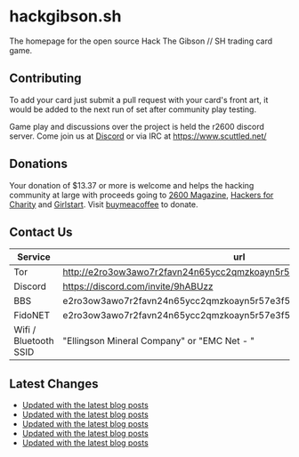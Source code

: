 # hackgibson.sh
The homepage for the open source Hack The Gibson // SH trading card game.


## Contributing

To add your card just submit a pull request with your card's front art, it would be added to the next run of set after community play testing.

Game play and discussions over the project is held the r2600 discord server. Come join us at [Discord](https://discord.com/invite/9hABUzz) or via IRC at https://www.scuttled.net/


## Donations

Your donation of $13.37 or more is welcome and helps the hacking community at large with proceeds going to [2600 Magazine](https://2600.com/), [Hackers for Charity](https://hackersforcharity.org) and [Girlstart](https://girlstart.org).  Visit [buymeacoffee](https://www.buymeacoffee.com/hackgibson.sh) to donate.


## Contact Us

Service | url
-|-
Tor | http://e2ro3ow3awo7r2favn24n65ycc2qmzkoayn5r57e3f56nvjwdcgg32ad.onion
Discord | https://discord.com/invite/9hABUzz
BBS | e2ro3ow3awo7r2favn24n65ycc2qmzkoayn5r57e3f56nvjwdcgg32ad.onion:23
FidoNET | e2ro3ow3awo7r2favn24n65ycc2qmzkoayn5r57e3f56nvjwdcgg32ad.onion:24554
Wifi / Bluetooth SSID | "Ellingson Mineral Company" or "EMC Net - <fidonet address>"

## Latest Changes
<!-- BLOG-POST-LIST:START -->
- [Updated with the latest blog posts](https://github.com/DFW2600/hackgibson.sh/commit/b14b2c6346f812e83f7bc77e9f6eacd0d26b0df1)
- [Updated with the latest blog posts](https://github.com/DFW2600/hackgibson.sh/commit/afdc3842fb47974d8a94afa22c0c77b49ce53f27)
- [Updated with the latest blog posts](https://github.com/DFW2600/hackgibson.sh/commit/babd7ca094b38fad45a8e6ca454a2ef42f96fec3)
- [Updated with the latest blog posts](https://github.com/DFW2600/hackgibson.sh/commit/f7aa5624a8d9f6b05c8594964f630eb1021f9896)
- [Updated with the latest blog posts](https://github.com/DFW2600/hackgibson.sh/commit/c2747326db46d32d21a7505eba79397626d230ad)
<!-- BLOG-POST-LIST:END -->
